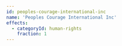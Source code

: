 ```yaml
---
id: peoples-courage-international-inc
name: 'Peoples Courage International Inc'
effects:
  - categoryId: human-rights
    fraction: 1
---
```

